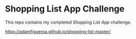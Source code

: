 # Shopping List App Challenge

This repo contains my completed *Shopping List App* challenge.

https://adamfigueroa.github.io/shopping-list-master/
